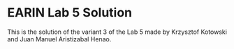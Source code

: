 # EARIN Lab 5 Solution
This is the solution of the variant 3 of the Lab 5 made by Krzysztof Kotowski and Juan Manuel Aristizabal Henao.